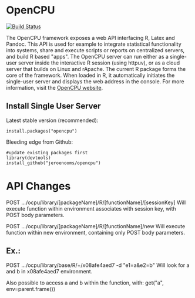 OpenCPU
=======

[![Build Status](https://travis-ci.org/jeroenooms/opencpu.png?branch=master)](https://travis-ci.org/jeroenooms/opencpu)

The OpenCPU framework exposes a web API interfacing R, Latex and Pandoc. This API is used for example to integrate statistical functionality into systems, share and execute scripts or reports on centralized servers, and build R based "apps". The OpenCPU server can run either as a single-user server inside the interactive R session (using httpuv), or as a cloud server that builds on Linux and rApache. The current R package forms the core of the framework. When loaded in R, it automatically initiates the single-user server and displays the web address in the console. For more information, visit the [OpenCPU website](http://www.opencpu.org).

Install Single User Server
--------------------------

Latest stable version (recommended):

    install.packages("opencpu")

Bleeding edge from Github:
  
    #update existing packages first
    library(devtools)
    install_github("jeroenooms/opencpu")

API Changes
===========

POST .../ocpu/library/[packageName]/R/[functionName]/[sessionKey]
Will execute function within environment associates with session key, with POST body parameters.

POST .../ocpu/library/[packageName]/R/[functionName]/new
Will execute function within new environment, containing only POST body parameters.

Ex.:
----

POST .../ocpu/library/base/R/+/x08afe4aed7 -d "e1=a&e2=b"
Will look for a and b in x08afe4aed7 environment.

Also possible to access a and b within the function, with:
get("a", env=parent.frame())

